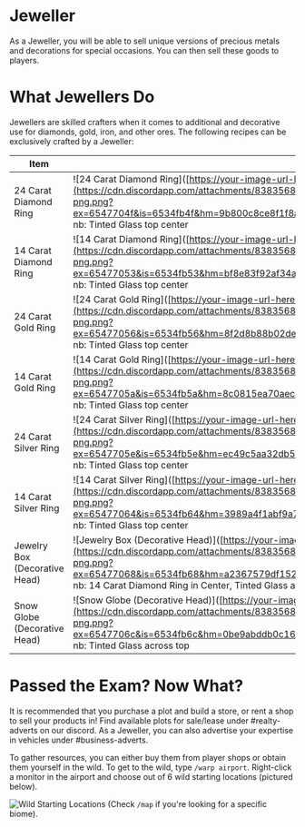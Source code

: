 # Jeweller

As a Jeweller, you will be able to sell unique versions of precious metals and decorations for special occasions. You can then sell these goods to players.

# What Jewellers Do
Jewellers are skilled crafters when it comes to additional and decorative use for diamonds, gold, iron, and other ores. The following recipes can be exclusively crafted by a Jeweller:

| Item                       | Recipe                                                |
|----------------------------|------------------------------------------------------|
| 24 Carat Diamond Ring       | ![24 Carat Diamond Ring]([https://your-image-url-here.com/1637157425221.png](https://cdn.discordapp.com/attachments/838356841217916989/1165599695381471304/1637157425221-png.png?ex=6547704f&is=6534fb4f&hm=9b800c8ce8f1f8a6cc43df0651dae23bd968ad86c1b15bc30085d75a93c88a2f&) nb: Tinted Glass top center |
| 14 Carat Diamond Ring       | ![14 Carat Diamond Ring]([https://your-image-url-here.com/1637157397695.png](https://cdn.discordapp.com/attachments/838356841217916989/1165599711487610981/1637157397695-png.png?ex=65477053&is=6534fb53&hm=bf8e83f92af34a396c6891fd6ec5d7901bed24c666ba02ef18f58ac599f921e1&) nb: Tinted Glass top center |
| 24 Carat Gold Ring          | ![24 Carat Gold Ring]([https://your-image-url-here.com/1637157577122.png](https://cdn.discordapp.com/attachments/838356841217916989/1165599725970538566/1637157577122-png.png?ex=65477056&is=6534fb56&hm=8f2d8b88b02de26f01103a9c9c6fba255a3c1ca21b0fa5f81acf7db079eb9631&) nb: Tinted Glass top center |
| 14 Carat Gold Ring          | ![14 Carat Gold Ring]([https://your-image-url-here.com/1637157592593.png](https://cdn.discordapp.com/attachments/838356841217916989/1165599740889673778/1637157592593-png.png?ex=6547705a&is=6534fb5a&hm=8c0815ea70aeca98e4e51a147fc1448b4c0a0ecb64fd3a8a34ef485980bbf8fe&) nb: Tinted Glass top center |
| 24 Carat Silver Ring        | ![24 Carat Silver Ring]([https://your-image-url-here.com/1637157611879.png](https://cdn.discordapp.com/attachments/838356841217916989/1165599759898255370/1637157611879-png.png?ex=6547705e&is=6534fb5e&hm=ec49c5aa32db5aa7d1666f59ecb678d180088c600cbfa8cf897523f66a1974fd&) nb: Tinted Glass top center |
| 14 Carat Silver Ring        | ![14 Carat Silver Ring]([https://your-image-url-here.com/1637157649042.png](https://cdn.discordapp.com/attachments/838356841217916989/1165599784762093578/1637157649042-png.png?ex=65477064&is=6534fb64&hm=3989a4f1abf9a7feaf72ed390d9638b5a9f0c9f3fc1949832060b8662ebd7293&) nb: Tinted Glass top center |
| Jewelry Box (Decorative Head) | ![Jewelry Box (Decorative Head)]([https://your-image-url-here.com/1637157671548.png](https://cdn.discordapp.com/attachments/838356841217916989/1165599800578801754/1637157671548-png.png?ex=65477068&is=6534fb68&hm=a2367579df1523add7c3eb01ca7a9937594258edaab533b8c8a410cd8f08454c&) nb: 14 Carat Diamond Ring in Center, Tinted Glass across top |
| Snow Globe (Decorative Head)   | ![Snow Globe (Decorative Head)]([https://your-image-url-here.com/1637157719197.png](https://cdn.discordapp.com/attachments/838356841217916989/1165599819717410897/1637157719197-png.png?ex=6547706c&is=6534fb6c&hm=0be9abddb0c16d9fc578c8e0f961695ab0ea9472b1b9a2b5d20c7a1a631a2d89&) nb: Tinted Glass across top |

# Passed the Exam? Now What?
It is recommended that you purchase a plot and build a store, or rent a shop to sell your products in! Find available plots for sale/lease under #realty-adverts on our discord. As a Jeweller, you can also advertise your expertise in vehicles under #business-adverts.

To gather resources, you can either buy them from player shops or obtain them yourself in the wild. To get to the wild, type `/warp airport`. Right-click a monitor in the airport and choose out of 6 wild starting locations (pictured below).

![Wild Starting Locations]([https://your-image-url-here.com/Capture.PNG](https://cdn.discordapp.com/attachments/838356841217916989/1165599836876328960/tvXNvEJ4W1jI_r2exmJIOxBTNA18xYzyrMw86uGQ9u69TuZjpurCa2-FnogIt5aqf3zZ4U294C57gwxuK9x-spdqg2URaDTF20u_Mn0RIV4h_Eg4Rcbf3bMLZQoY7Bf7yEYYJdQE.png?ex=65477070&is=6534fb70&hm=dcd272271f282637370d879aa16ae712789048da616cceffea7ff0cbfd08b3fb&)https://cdn.discordapp.com/attachments/838356841217916989/1165599836876328960/tvXNvEJ4W1jI_r2exmJIOxBTNA18xYzyrMw86uGQ9u69TuZjpurCa2-FnogIt5aqf3zZ4U294C57gwxuK9x-spdqg2URaDTF20u_Mn0RIV4h_Eg4Rcbf3bMLZQoY7Bf7yEYYJdQE.png?ex=65477070&is=6534fb70&hm=dcd272271f282637370d879aa16ae712789048da616cceffea7ff0cbfd08b3fb&) (Check `/map` if you're looking for a specific biome).
